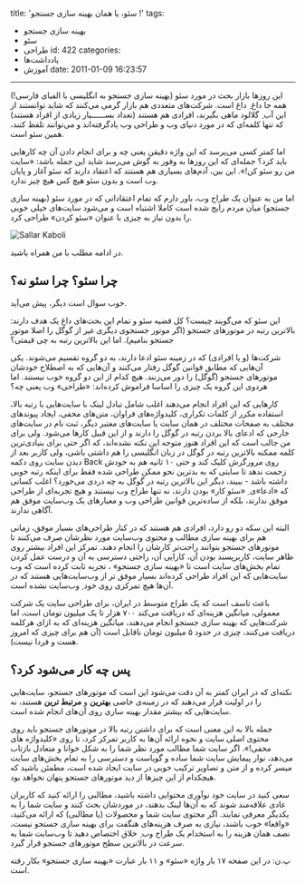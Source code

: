 title: 'سئو، یا همان بهینه سازی جستجو !'
tags:
  - بهینه سازی جستجو
  - سئو
  - طراحی
id: 422
categories:
  - یاد‌داشت‌ها
  - آموزش
date: 2011-01-09 16:23:57
---

این روزها بازار بحث در مورد سئو (بهینه سازی جستجو به انگلیسی با الفبای فارسی!) همه جا داغ ِ داغ است. شرکت‌های متعددی هم بازار گرمی می‌کنند که شاید توانستند از این آب ِ گلالود ماهی بگیرند، افرادی هم هستند (تعداد بســــــیار زیادی از افراد هستند) که تنها کلمه‌ای که در مورد دنیای وب و طراحی وب یادگرفته‌اند و می‌توانند تلفظ کنند، همین سئو است.

اما کمتر کسی می‌پرسد که این واژه دقیقن یعنی چه و برای انجام دادن آن چه کارهایی باید کرد؟ جمله‌ای که این روزها به وفور به گوش می‌رسد شاید این جمله باشد: «سایت من رو سئو کن!». این بین، آدم‌های بسیاری هم هستند که اعتقاد دارند که سئو آغاز و پایان وب است و بدون سئو هیچ کس هیچ چیز ندارد.

اما من به عنوان یک طراح وب، باور دارم که تمام اعتقاداتی که در مورد سئو (بهینه سازی جستجو) میان مردم رایج شده است کاملا اشتباه است و می‌شود سایت‌های خیلی خوبی را بدون نیاز به چیزی با عنوان «سئو کردن» طراحی کرد.

![Sallar Kaboli](http://sallar.me/wp-content/uploads/2011/01/googlesearch.png "googlesearch")

در ادامه مطلب با من همراه باشید.

<!--more-->

## چرا سئو؟ چرا سئو نه؟

خوب سوال است دیگر، پیش می‌آید.

این سئو که می‌گویند چیست؟ کل قضیه سئو و تمام این بحث‌های داغ یک هدف دارند: بالاترین رتبه در موتورهای جستجو (اگر موتور جستجوی دیگری غیر از گوگل را اصلا موتور جستجو بنامیم). اما این بالاترین رتبه به چی قیمتی؟

شرکت‌ها (و یا افرادی) که در زمینه سئو ادعا دارند، به دو گروه تقسیم می‌شوند. یکی آن‌هایی که مطابق قوانین گوگل رفتار می‌کنند و آن‌هایی که به اصطلاح خودشان موتورهای جستجو (گوگل) را دور می‌زنند. هیچ کدام از این دو گروه خوب نیستند. اما هردوی این گروه یک چیزی را اساسا فراموش کرده‌اند: «طراحی» وب یعنی چه؟

کارهایی که این افراد انجام می‌دهند اغلب شامل تبادل لینک با سایت‌هایی با رتبه بالا، استفاده مکرر از کلمات تکراری، کلیدواژه‌های فراوان، متن‌های مخفی، ایجاد پیوند‌های مختلف به صفحات مختلف در همان سایت یا سایت‌های معتبر دیگر، ثبت نام در سایت‌های خارجی که ادعای بالا بردن رتبه در گوگل را دارند و از این قبیل کارها می‌شود. ولی برای من جالب است که این افراد هنوز متوجه این نکته نشده‌اند، که اگر حتی برای بنیادی‌ترین کلمه ممکنه بالاترین رتبه در گوگل در زبان انگلیسی را هم داشتی باشی، ولی کاربر بعد از دیدن سایت روی دکمه Back روی مرورگرش کلیک کند و حتی ۱۰ ثانیه هم به خودش زحمت ندهد تا سایتی که به بدترین نحو ممکن طراحی شده فقط برای اینکه رتبه خوبی داشته باشد - ببیند، دیگر این بالاترین رتبه در گوگل به چه دردی می‌خورد؟ اغلب کسانی که «ادعا»ی ِ «سئو کار» بودن دارند، نه تنها طراح وب نیستند و هیچ تجربه‌ای از طراحی موفق ندارند، بلکه از ساده‌ترین قوانین طراحی وب و معیارهای یک وب‌سایت موفق هم آگاهی ندارند.

البته این سکه دو رو دارد، افرادی هم هستند که در کنار طراحی‌های بسیار موفق، زمانی هم برای بهینه سازی مطالب و محتوی وب‌سایت مورد نظرشان صرف می‌کنند تا موتورهای جستجو بتوانند راحت‌تر کارشان را انجام دهند. تمرکز این افراد بیشتر روی ظاهر سایت، کاربرپسند بودن آن، کارایی آن، راحتی دسترسی به آن و درست عمل کردن تمام بخش‌های سایت است تا «بهینه سازی جستجو» ، تجربه ثابت کرده است که وب سایت‌هایی که این افراد طراحی کرده‌اند بسیار موفق تر از وب‌سایت‌هایی هستند که در آن‌ها هیچ تمرکزی روی خود ِ وب‌سایت نشده است.

باعث تاسف است که یک طراح متوسط در ایران، برای طراحی سایت یک شرکت معمولی، میانگین هزینه‌ای که دریافت می‌کند ۷۰۰ هزار تا یک میلیون تومان است، اما شرکت‌هایی که بهینه سازی جستجو انجام می‌دهند، میانگین هزینه‌ای که به ازای هرکلمه دریافت می‌کنند، چیزی در حدود ۵ میلیون تومان ناقابل است (آن هم برای چیزی که امروز هست و فردا نیست).

## پس چه کار می‌شود کرد؟

نکته‌ای که در ایران کمتر به آن دقت می‌شود این است که موتورهای جستجو، سایت‌هایی را در اولیت قرار می‌دهند که در زمینه‌ی خاصی **بهترین** و **مرتبط‌ ترین** هستند، نه سایت‌هایی که بیشتر مقدار بهینه سازی روی آن‌های انجام شده است.

جمله بالا به این معنی است که برای داشتن رتبه بالا در موتورهای جستجو باید روی محتوی اصلی سایت و نحوه ارائه آن‌ها به کاربر تمرکز کرد، تا روی «کلیدواژه های مخفی!». اگر سایت شما مطالب مورد نظر شما را به شکل خوانا و متعادل بازتاب می‌دهد، نوار پیمایش سایت شما ساده و گویاست و دسترسی را به تمام بخش‌های سایت میسر کرده و از متن و تصاویر ترکیب خوبی در سایت ایجاد شده است، مطمئن باشید که هیچکدام از این چیزها از دید موتورهای جستجو پنهان نخواهد بود.

سعی کنید در سایت خود نوآوری محتوایی داشته باشید، مطالبی را ارائه کنید که کاربران عادی علاقه‌مند شوند که به آن‌ها لینک بدهند، در موردشان بحث کنند و سایت شما را به یکدیگر معرفی نمایند. اگر محتوی سایت شما و محصولات (یا مطالبی) که ارائه می‌کنید، «واقعا» خوب باشند، نیازی به صرف هزینه‌های هنگفت برای بهینه سازی جستجو نیست، نصف همان هزینه را به استخدام یک طراح وب ِ خلاق اختصاص دهید تا وب‌سایت شما به سرعت در بالاترین سطح موتورهای جستجو قرار گیرد.

پ.ن: در این صفحه ۱۷ بار واژه «سئو» و ۱۱ بار عبارت «بهینه سازی جستجو» بکار رفته است.